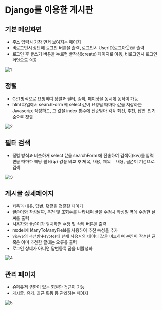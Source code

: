 # Django를 이용한 게시판
## 기본 메인화면
- 주소 입력시 가장 먼저 보여지는 페이지
- 비로그인시 상단에 로그인 버튼을 출력, 로그인시 UserID(로그아웃)을 출력
- 로그인 후 글쓰기 버튼을 누르면 글작성(create) 페이지로 이동, 비로그인시 로그인 화면으로 이동

![1](https://user-images.githubusercontent.com/78770258/141659101-fb526139-9eba-4048-b1aa-893ac4f6514c.JPG)
## 정렬
- GET방식으로 요청하여 정렬과 필터, 검색, 페이징을 동시에 동작이 가능
- html 파일에서 searchForm 에 select 값이 요청될 때마다 값을 저장하는 Javascript 작성하고, 그 값을 index 함수에 전송받아 각각 최신, 추천, 답변, 인기순으로 정렬

![2](https://user-images.githubusercontent.com/78770258/141660860-a16c32b5-f0ff-4400-80df-509219823cdd.JPG)
## 필터 검색
- 정렬 방식과 비슷하게 select 값을 searchForm 에 전송하여 검색어(kw)를 입력 받을 때마다 해당 필터(tp) 값을 비교 후 제목, 내용, 제목 + 내용, 글쓴이 기준으로 검색

![3](https://user-images.githubusercontent.com/78770258/141660876-9fd0bd28-170d-4a28-aa9f-ad51d12b42af.JPG)
## 게시글 상세페이지
- 제목과 내용, 답변, 댓글을 정렬한 페이지
- 글쓴이와 작성날짜, 추천 및 조회수를 나타내며 글을 수정시 작성일 옆에 수정한 날짜를 출력
- 사용자와 글쓴이가 일치하면 수정 및 삭제 버튼을 출력
- model에 ManyToManyField를 사용하여 추천 속성을 추가
- views의 추천함수(vote)에 현재 사용자와 데이터 값을 비교하여 본인이 작성한 글 혹은 이미 추천한 글에는 오류를 출력
- 로그인 상태가 아니면 답변등록 폼을 비활성화

![4](https://user-images.githubusercontent.com/78770258/141660800-02782799-7da7-49fa-9525-2bf21dab26ac.JPG)
## 관리 페이지
- 슈퍼유저 권한이 있는 회원만 접근이 가능
- 게시글, 유저, 최근 활동 등 관리하는 페이지

![5](https://user-images.githubusercontent.com/78770258/141659294-25b1f9ae-3943-47c2-a068-700f154b5eec.JPG)
